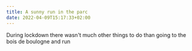 ```yaml
---
title: A sunny run in the parc
date: 2022-04-09T15:17:33+02:00
---
```

During lockdown there wasn't much other things to do than going to the bois de boulogne and run
